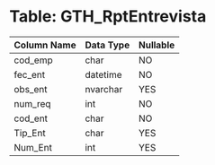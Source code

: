 # Table: GTH_RptEntrevista

| Column Name | Data Type | Nullable |
|-------------|-----------|----------|
| cod_emp | char | NO |
| fec_ent | datetime | NO |
| obs_ent | nvarchar | YES |
| num_req | int | NO |
| cod_ent | char | NO |
| Tip_Ent | char | YES |
| Num_Ent | int | YES |
